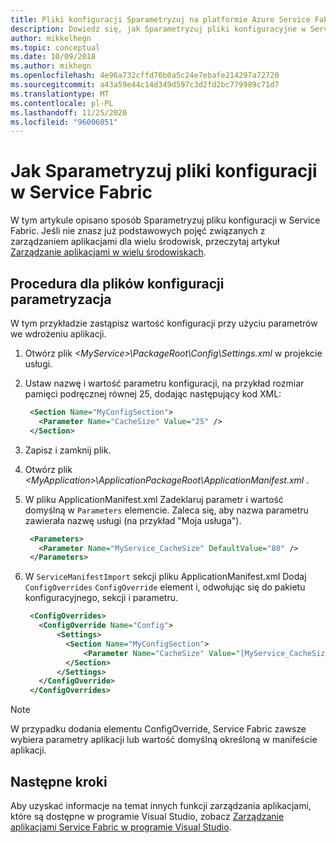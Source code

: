 ```yaml
---
title: Pliki konfiguracji Sparametryzuj na platformie Azure Service Fabric
description: Dowiedz się, jak Sparametryzuj pliki konfiguracyjne w Service Fabric, przydatną techniką w zarządzaniu wieloma środowiskami.
author: mikkelhegn
ms.topic: conceptual
ms.date: 10/09/2018
ms.author: mikhegn
ms.openlocfilehash: 4e96a732cffd70b0a5c24e7ebafe214297a72720
ms.sourcegitcommit: a43a59e44c14d349d597c3d2fd2bc779989c71d7
ms.translationtype: MT
ms.contentlocale: pl-PL
ms.lasthandoff: 11/25/2020
ms.locfileid: "96006051"
---
```

# <a name="how-to-parameterize-configuration-files-in-service-fabric"></a>Jak Sparametryzuj pliki konfiguracji w Service Fabric

W tym artykule opisano sposób Sparametryzuj pliku konfiguracji w Service Fabric.  Jeśli nie znasz już podstawowych pojęć związanych z zarządzaniem aplikacjami dla wielu środowisk, przeczytaj artykuł [Zarządzanie aplikacjami w wielu środowiskach](service-fabric-manage-multiple-environment-app-configuration.md).

## <a name="procedure-for-parameterizing-configuration-files"></a>Procedura dla plików konfiguracji parametryzacja

W tym przykładzie zastąpisz wartość konfiguracji przy użyciu parametrów we wdrożeniu aplikacji.

1. Otwórz plik *\<MyService>\PackageRoot\Config\Settings.xml* w projekcie usługi.
1. Ustaw nazwę i wartość parametru konfiguracji, na przykład rozmiar pamięci podręcznej równej 25, dodając następujący kod XML:

   ```xml
    <Section Name="MyConfigSection">
      <Parameter Name="CacheSize" Value="25" />
    </Section>
   ```

1. Zapisz i zamknij plik.
1. Otwórz plik *\<MyApplication>\ApplicationPackageRoot\ApplicationManifest.xml* .
1. W pliku ApplicationManifest.xml Zadeklaruj parametr i wartość domyślną w `Parameters` elemencie.  Zaleca się, aby nazwa parametru zawierała nazwę usługi (na przykład "Moja usługa").

   ```xml
    <Parameters>
      <Parameter Name="MyService_CacheSize" DefaultValue="80" />
    </Parameters>
   ```
1. W `ServiceManifestImport` sekcji pliku ApplicationManifest.xml Dodaj `ConfigOverrides` `ConfigOverride` element i, odwołując się do pakietu konfiguracyjnego, sekcji i parametru.

   ```xml
    <ConfigOverrides>
      <ConfigOverride Name="Config">
          <Settings>
            <Section Name="MyConfigSection">
                <Parameter Name="CacheSize" Value="[MyService_CacheSize]" />
            </Section>
          </Settings>
      </ConfigOverride>
    </ConfigOverrides>
   ```

> [!NOTE]
> W przypadku dodania elementu ConfigOverride, Service Fabric zawsze wybiera parametry aplikacji lub wartość domyślną określoną w manifeście aplikacji.
>
>

## <a name="next-steps"></a>Następne kroki
Aby uzyskać informacje na temat innych funkcji zarządzania aplikacjami, które są dostępne w programie Visual Studio, zobacz [Zarządzanie aplikacjami Service Fabric w programie Visual Studio](service-fabric-manage-application-in-visual-studio.md).
